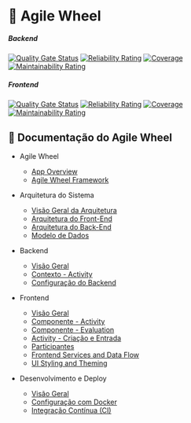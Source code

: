# 🌟 Agile Wheel

##### Backend

[![Quality Gate Status](https://sonarcloud.io/api/project_badges/measure?project=agile-wheel-backend&metric=alert_status&token=9d0cd835443052bd0655035c3b8c6e2a58b123b1)](https://sonarcloud.io/summary/new_code?id=agile-wheel-backend) [![Reliability Rating](https://sonarcloud.io/api/project_badges/measure?project=agile-wheel-backend&metric=reliability_rating&token=9d0cd835443052bd0655035c3b8c6e2a58b123b1)](https://sonarcloud.io/summary/new_code?id=agile-wheel-backend) [![Coverage](https://sonarcloud.io/api/project_badges/measure?project=agile-wheel-backend&metric=coverage&token=9d0cd835443052bd0655035c3b8c6e2a58b123b1)](https://sonarcloud.io/summary/new_code?id=agile-wheel-backend) [![Maintainability Rating](https://sonarcloud.io/api/project_badges/measure?project=agile-wheel-backend&metric=sqale_rating&token=9d0cd835443052bd0655035c3b8c6e2a58b123b1)](https://sonarcloud.io/summary/new_code?id=agile-wheel-backend)

##### Frontend

[![Quality Gate Status](https://sonarcloud.io/api/project_badges/measure?project=agile-wheel-frontend&metric=alert_status&token=a46c4dbfd6dcc1ede0341d0e17c158a7f1d2c58b)](https://sonarcloud.io/summary/new_code?id=agile-wheel-frontend) [![Reliability Rating](https://sonarcloud.io/api/project_badges/measure?project=agile-wheel-frontend&metric=reliability_rating&token=a46c4dbfd6dcc1ede0341d0e17c158a7f1d2c58b)](https://sonarcloud.io/summary/new_code?id=agile-wheel-frontend) [![Coverage](https://sonarcloud.io/api/project_badges/measure?project=agile-wheel-frontend&metric=coverage&token=a46c4dbfd6dcc1ede0341d0e17c158a7f1d2c58b)](https://sonarcloud.io/summary/new_code?id=agile-wheel-frontend) [![Maintainability Rating](https://sonarcloud.io/api/project_badges/measure?project=agile-wheel-frontend&metric=sqale_rating&token=a46c4dbfd6dcc1ede0341d0e17c158a7f1d2c58b)](https://sonarcloud.io/summary/new_code?id=agile-wheel-frontend)


## 📘 Documentação do Agile Wheel

- Agile Wheel
    - [App Overview](docs/index.md)
    - [Agile Wheel Framework](docs/agile-wheel-framework.md)

- Arquitetura do Sistema
    - [Visão Geral da Arquitetura](docs/1-architecture/index.md)
    - [Arquitetura do Front-End](docs/1-architecture/frontend-architecture.md)
    - [Arquitetura do Back-End](docs/1-architecture/backend-architecture.md)
    - [Modelo de Dados](docs/1-architecture/data-model.md)

-  Backend
    - [Visão Geral](docs/2-backend/index.md)
    - [Contexto - Activity](docs/2-backend/context-activity.md)
    - [Configuração do Backend](docs/2-backend/backend-configuration.md)

- Frontend
    - [Visão Geral](docs/3-frontend/index.md)
    - [Componente - Activity](docs/3-frontend/component-activity.md)
    - [Componente - Evaluation](docs/3-frontend/component-evaluation.md)
    - [Activity - Criação e Entrada](docs/3-frontend/activity-creation-entry.md)
    - [Participantes](docs/3-frontend/participants.md)
    - [Frontend Services and Data Flow](docs/3-frontend/frontend-services-data-flow.md)
    - [UI Styling and Theming](docs/3-frontend/ui-styling-theming.md)

- Desenvolvimento e Deploy
    - [Visão Geral](docs/4-development-deployment/index.md)
    - [Configuração com Docker](docs/4-development-deployment/docker-setup.md)
    - [Integração Contínua (CI)](docs/4-development-deployment/continuous-integration.md)
